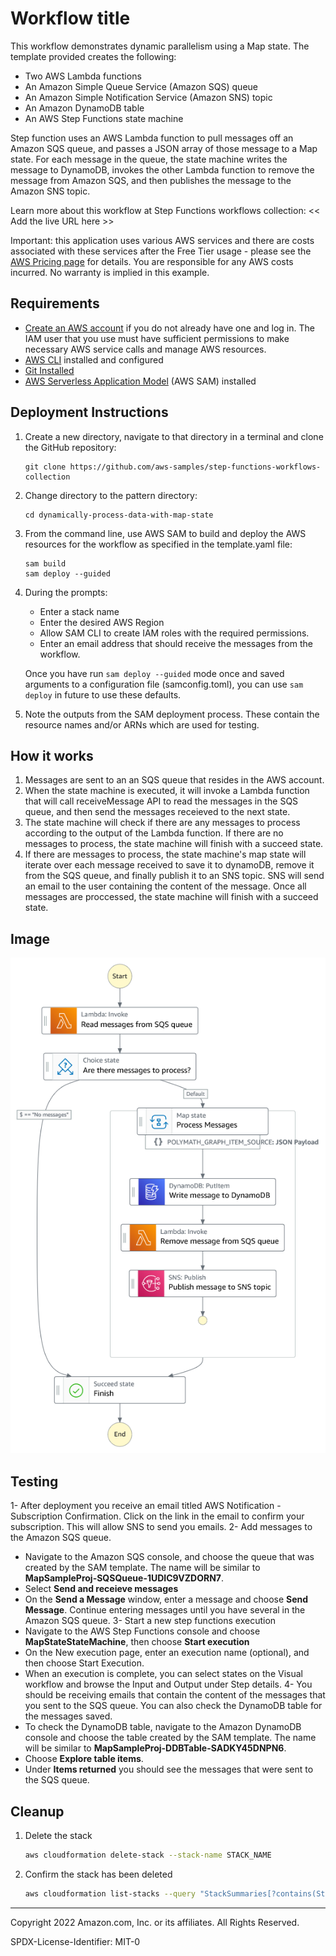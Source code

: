 # Workflow title

This workflow demonstrates dynamic parallelism using a Map state.
The template provided creates the following:
* Two AWS Lambda functions
* An Amazon Simple Queue Service (Amazon SQS) queue
* An Amazon Simple Notification Service (Amazon SNS) topic
* An Amazon DynamoDB table
* An AWS Step Functions state machine

Step function uses an AWS Lambda function to pull messages off an Amazon SQS queue, and passes a JSON array of those message to a Map state.
For each message in the queue, the state machine writes the message to DynamoDB, invokes the other Lambda function to remove the message from Amazon SQS, and then publishes the message to the Amazon SNS topic.

Learn more about this workflow at Step Functions workflows collection: << Add the live URL here >>

Important: this application uses various AWS services and there are costs associated with these services after the Free Tier usage - please see the [AWS Pricing page](https://aws.amazon.com/pricing/) for details. You are responsible for any AWS costs incurred. No warranty is implied in this example.

## Requirements

* [Create an AWS account](https://portal.aws.amazon.com/gp/aws/developer/registration/index.html) if you do not already have one and log in. The IAM user that you use must have sufficient permissions to make necessary AWS service calls and manage AWS resources.
* [AWS CLI](https://docs.aws.amazon.com/cli/latest/userguide/install-cliv2.html) installed and configured
* [Git Installed](https://git-scm.com/book/en/v2/Getting-Started-Installing-Git)
* [AWS Serverless Application Model](https://docs.aws.amazon.com/serverless-application-model/latest/developerguide/serverless-sam-cli-install.html) (AWS SAM) installed

## Deployment Instructions

1. Create a new directory, navigate to that directory in a terminal and clone the GitHub repository:
    ``` 
    git clone https://github.com/aws-samples/step-functions-workflows-collection
    ```
2. Change directory to the pattern directory:
    ```
    cd dynamically-process-data-with-map-state
    ```
3. From the command line, use AWS SAM to build and deploy the AWS resources for the workflow as specified in the template.yaml file:
    ```
    sam build
    sam deploy --guided
    ```
4. During the prompts:
    * Enter a stack name
    * Enter the desired AWS Region
    * Allow SAM CLI to create IAM roles with the required permissions.
    * Enter an email address that should receive the messages from the workflow.

    Once you have run `sam deploy --guided` mode once and saved arguments to a configuration file (samconfig.toml), you can use `sam deploy` in future to use these defaults.

5. Note the outputs from the SAM deployment process. These contain the resource names and/or ARNs which are used for testing.

## How it works

1. Messages are sent to an an SQS queue that resides in the AWS account.
2. When the state machine is executed, it will invoke a Lambda function that will call receiveMessage API to read the messages in the SQS queue, and then send the messages receieved to the next state. 
3. The state machine will check if there are any messages to process according to the output of the Lambda function. If there are no messages to process, the state machine will finish with a succeed state.
4. If there are messages to process, the state machine's map state will iterate over each message received to save it to dynamoDB, remove it from the SQS queue, and finally publish it to an SNS topic. SNS will send an email to the user containing the content of the message. Once all messages are proccessed, the state machine will finish with a succeed state. 

## Image
![image](./resources/mapstate_statemachine.png)

## Testing
1- After deployment you receive an email titled AWS Notification - Subscription Confirmation. Click on the link in the email to confirm your subscription. This will allow SNS to send you emails.
2- Add messages to the Amazon SQS queue.
* Navigate to the Amazon SQS console, and choose the queue that was created by the SAM template. The name will be similar to  **MapSampleProj-SQSQueue-1UDIC9VZDORN7**. 
* Select **Send and receieve messages** 
* On the **Send a Message** window, enter a message and choose **Send Message**. Continue entering messages until you have several in the Amazon SQS queue.
3- Start a new step functions execution 
* Navigate to the AWS Step Functions console and choose **MapStateStateMachine**, then choose **Start execution**
* On the New execution page, enter an execution name (optional), and then choose Start Execution.
* When an execution is complete, you can select states on the Visual workflow and browse the Input and Output under Step details.
4- You should be receiving emails that contain the content of the messages that you sent to the SQS queue. You can also check the DynamoDB table for the messages saved. 
* To check the DynamoDB table, navigate to the Amazon DynamoDB console and choose the table created by the SAM template. The name will be similar to **MapSampleProj-DDBTable-SADKY45DNPN6**.
* Choose **Explore table items**.
* Under **Items returned** you should see the messages that were sent to the SQS queue.


## Cleanup
 
1. Delete the stack
    ```bash
    aws cloudformation delete-stack --stack-name STACK_NAME
    ```
1. Confirm the stack has been deleted
    ```bash
    aws cloudformation list-stacks --query "StackSummaries[?contains(StackName,'STACK_NAME')].StackStatus"
    ```
----
Copyright 2022 Amazon.com, Inc. or its affiliates. All Rights Reserved.

SPDX-License-Identifier: MIT-0
